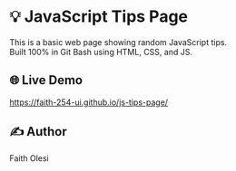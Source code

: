 # 💡 JavaScript Tips Page

This is a basic web page showing random JavaScript tips.  
Built 100% in Git Bash using HTML, CSS, and JS.

## 🌐 Live Demo  
https://faith-254-ui.github.io/js-tips-page/

## ✍️ Author  
Faith Olesi
